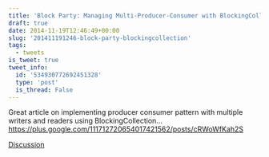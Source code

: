 ```yaml
---
title: 'Block Party: Managing Multi-Producer-Consumer with BlockingCollection'
draft: true
date: 2014-11-19T12:46:49+00:00
slug: '201411191246-block-party-blockingcollection'
tags:
  - tweets
is_tweet: true
tweet_info:
  id: '534930772692451328'
  type: 'post'
  is_thread: False
---
```




Great article on implementing producer consumer pattern with multiple writers and readers using BlockingCollection… <https://plus.google.com/111712720654017421562/posts/cRWoWfKah2S>

[Discussion](https://x.com/sytelus/status/534930772692451328)
